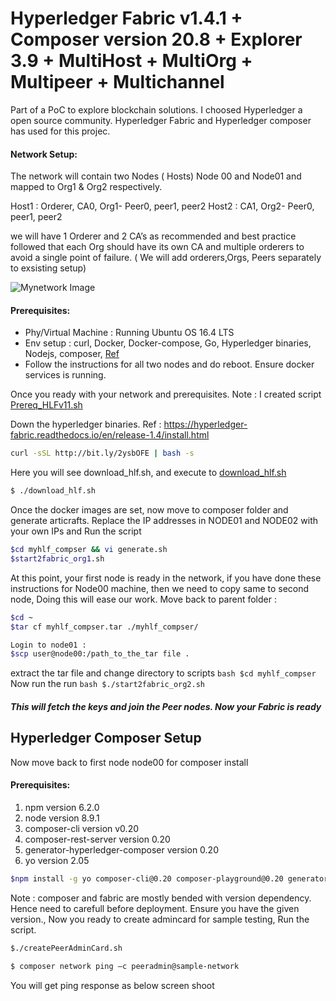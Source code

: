 # Hyperledger Fabric v1.4.1 + Composer  version 20.8 + Explorer 3.9 + MultiHost +  MultiOrg + Multipeer + Multichannel
Part of a PoC to explore blockchain solutions. I choosed Hyperledger a open source community. Hyperledger Fabric  and Hyperledger composer has used for this projec.

#### Network Setup:
The network will contain two  Nodes ( Hosts) Node 00 and Node01  and mapped to  Org1 & Org2 respectively.

Host1 : Orderer, CA0, Org1- Peer0, peer1, peer2
Host2 : CA1, Org2- Peer0,  peer1, peer2

we will have 1 Orderer and 2 CA’s  as recommended and best practice followed  that each Org should have its own CA and multiple orderers to avoid a single point of failure. ( We will add orderers,Orgs, Peers separately to exsisting setup)

![Mynetwork Image](http://my.img)



#### Prerequisites: 
* Phy/Virtual Machine : Running Ubuntu OS 16.4 LTS
* Env setup : curl, Docker, Docker-compose, Go, Hyperledger binaries, Nodejs, composer, [Ref](https://hyperledger-fabric.readthedocs.io/en/release-1.4/getting_started.html)
* Follow the instructions for all two nodes  and do reboot. Ensure docker services is running.

Once you ready with your network  and  prerequisites. 
Note : I created script [Prereq_HLFv11.sh](https://github.com/ravinayag/Hyperledger/blob/master/prereqs_hlfv14.sh)

Down the hyperledger  binaries.
Ref : https://hyperledger-fabric.readthedocs.io/en/release-1.4/install.html
```bash
curl -sSL http://bit.ly/2ysbOFE | bash -s 
```

Here you will see download_hlf.sh, and execute to 
[download_hlf.sh](https://github.com/ravinayag/Hyperledger/blob/master/download_hlf.sh)
```bash
$ ./download_hlf.sh
```

Once the docker images are set,  now move to composer folder and generate articrafts.
Replace the IP addresses in NODE01 and NODE02 with  your own IPs and Run the script
```bash
$cd myhlf_compser && vi generate.sh
$start2fabric_org1.sh
```
At this point, your first node is ready in the network, if you have done these instructions for Node00 machine, then we need to copy  same to second node, Doing this will ease our work.  Move back to parent folder :

```bash
$cd ~ 
$tar cf myhlf_compser.tar ./myhlf_compser/ 

Login to node01 :
$scp user@node00:/path_to_the_tar file .
```
extract the tar file and change directory to scripts
```bash $cd myhlf_compser ```
Now run the run ```bash $./start2fabric_org2.sh ```


##### This will fetch the keys and join the Peer nodes. Now your Fabric is ready 

## Hyperledger Composer Setup

Now move back to first  node node00 for composer install
#### Prerequisites: 
1. npm version 6.2.0 
2. node version 8.9.1 
3. composer-cli version v0.20 
4. composer-rest-server version 0.20 
5. generator-hyperledger-composer version 0.20 
6. yo version 2.05

```bash
$npm install -g yo composer-cli@0.20 composer-playground@0.20 generator-hyperledger-composer@0.20 composer-connector-server@0.20 composer-rest-server@0.20
```

Note : composer and fabric are mostly bended with version dependency. Hence need to carefull before deployment. 
Ensure you have the given version., Now you ready to create admincard for sample testing, Run the script. 

```bash
$./createPeerAdminCard.sh

$ composer network ping –c peeradmin@sample-network 
```
You will get ping response as below screen shoot


